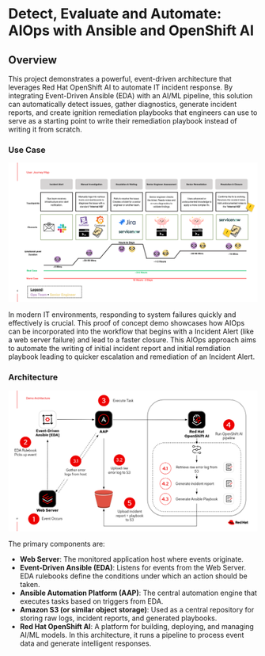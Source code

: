 # Detect, Evaluate and Automate: AIOps with Ansible and OpenShift AI

## Overview

This project demonstrates a powerful, event-driven architecture that leverages Red Hat OpenShift AI to automate IT incident response. By integrating Event-Driven Ansible (EDA) with an AI/ML pipeline, this solution can automatically detect issues, gather diagnostics, generate incident reports, and create ignition remediation playbooks that engineers can use to serve as a starting point to write their remediation playbook instead of writing it from scratch.



### Use Case

![User Journey Diagram](/assets/user_journey.png)

In modern IT environments, responding to system failures quickly and effectively is crucial. This proof of concept demo showcases how AIOps can be incorporated into the workflow that begins with a Incident Alert (like a web server failure) and lead to a faster closure. This AIOps approach aims to automate the writing of initial incident report and initial remdiation playbook leading to quicker escalation and remediation of an Incident Alert.

### Architecture

![Architecture Diagram](/assets/architecture_diagram.png)

The primary components are:

- **Web Server**: The monitored application host where events originate.
- **Event-Driven Ansible (EDA)**: Listens for events from the Web Server. EDA rulebooks define the conditions under which an action should be taken.
- **Ansible Automation Platform (AAP)**: The central automation engine that executes tasks based on triggers from EDA.
- **Amazon S3 (or similar object storage)**: Used as a central repository for storing raw logs, incident reports, and generated playbooks.
- **Red Hat OpenShift AI**: A platform for building, deploying, and managing AI/ML models. In this architecture, it runs a pipeline to process event data and generate intelligent responses.

